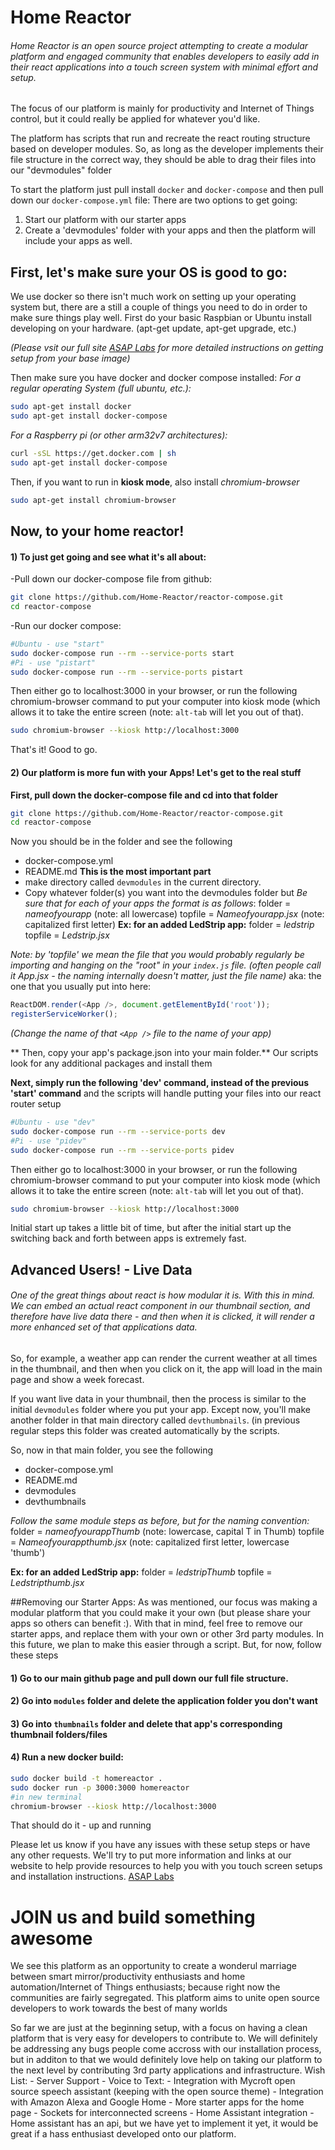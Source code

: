 # Home Reactor 
###### Home Reactor is an open source project attempting to create a modular platform and engaged community that enables developers to easily add in their react applications into a touch screen system with minimal effort and setup. 

The focus of our platform is mainly for productivity and Internet of Things control, but it could really be applied for whatever you'd like.

The platform has scripts that run and recreate the react routing structure based on developer modules. So, as long as the developer implements their file structure in the correct way, they should be able to drag their files into our "devmodules" folder 

To start the platform just pull install `docker` and `docker-compose` and then pull down our `docker-compose.yml` file:
There are two options to get going:
1) Start our platform with our starter apps
2) Create a 'devmodules' folder with your apps and then the platform will include your apps as well.

## First, let's make sure your OS is good to go:
We use docker so there isn't much work on setting up your operating system but, there are a still a couple of things you need to do in order to make sure things play well.
First do your basic Raspbian or Ubuntu install developing on your hardware. (apt-get update, apt-get upgrade, etc.) 

*(Please vsit our full site [ASAP Labs](www.asap-labs.com) for more detailed instructions on getting setup from your base image)*

Then make sure you have docker and docker compose installed:
*For a regular operating System (full ubuntu, etc.):*
```sh
sudo apt-get install docker
sudo apt-get install docker-compose
```
*For a Raspberry pi (or other arm32v7 architectures):*
```sh
curl -sSL https://get.docker.com | sh
sudo apt-get install docker-compose
```

Then, if you want to run in **kiosk mode**, also install *chromium-browser*
```sh
sudo apt-get install chromium-browser
```

## Now, to your home reactor!

#### 1) To just get going and see what it's all about:
-Pull down our docker-compose file from github: 

```sh
git clone https://github.com/Home-Reactor/reactor-compose.git
cd reactor-compose
```
-Run our docker compose:
```sh
#Ubuntu - use "start"
sudo docker-compose run --rm --service-ports start
#Pi - use "pistart"
sudo docker-compose run --rm --service-ports pistart
```
Then either go to localhost:3000 in your browser, or run the following chromium-browser command to put your computer into kiosk mode (which allows it to take the entire screen (note: `alt-tab` will let you out of that).
```sh
sudo chromium-browser --kiosk http://localhost:3000
```
That's it! Good to go.

#### 2) Our platform is more fun with your Apps! Let's get to the real stuff
**First, pull down the docker-compose file and cd into that folder**
```sh
git clone https://github.com/Home-Reactor/reactor-compose.git
cd reactor-compose
```
Now you should be in the folder and see the following
- docker-compose.yml
- README.md
 **This is the most important part** 
 - make directory called `devmodules` in the current directory.
 - Copy whatever folder(s) you want into the devmodules folder but *Be sure that for each of your apps the format is as follows*: 
folder = *nameofyourapp* (note: all lowercase)
topfile = *Nameofyourapp.jsx* (note: capitalized first letter)
**Ex: for an added LedStrip app:**
folder = *ledstrip*
topfile = *Ledstrip.jsx*

*Note: by 'topfile' we mean the file that you would probably regularly be importing and hanging on the "root" in your `index.js` file. (often people call it App.jsx - the naming internally doesn't matter, just the file name)* 
aka: the one that you usually put into here:
```js
ReactDOM.render(<App />, document.getElementById('root'));
registerServiceWorker();
``` 
*(Change the name of that `<App />` file to the name of your app)*

** Then, copy your app's package.json into your main folder.** Our scripts look for any additional packages and install them

**Next, simply run the following 'dev' command, instead of the previous 'start' command** and the scripts will handle putting your files into our react router setup
```sh
#Ubuntu - use "dev"
sudo docker-compose run --rm --service-ports dev
#Pi - use "pidev"
sudo docker-compose run --rm --service-ports pidev
```
Then either go to localhost:3000 in your browser, or run the following chromium-browser command to put your computer into kiosk mode (which allows it to take the entire screen (note: `alt-tab` will let you out of that).
```sh
sudo chromium-browser --kiosk http://localhost:3000
```
Initial start up takes a little bit of time, but after the initial start up the switching back and forth between apps is extremely fast.

## Advanced Users! - Live Data
###### One of the great things about react is how modular it is. With this in mind. We can embed an actual react component in our thumbnail section, and therefore have live data there - and then when it is clicked, it will render a more enhanced set of that applications data. 
So, for example, a weather app can render the current weather at all times in the thumbnail, and then when you click on it, the app will load in the main page and show a week forecast.  

If you want live data in your thumbnail,  then the process is similar to the initial `devmodules` folder where you put your app. Except now, you'll make another folder in that main directory called `devthumbnails`. (in previous regular steps this folder was created automatically by the scripts.



So, now in that main folder, you see the following
- docker-compose.yml
- README.md
- devmodules
- devthumbnails

*Follow the same module steps as before, but for the naming convention:*
folder = *nameofyourappThumb* (note: lowercase, capital T in Thumb)
topfile = *Nameofyourappthumb.jsx* (note: capitalized first letter, lowercase 'thumb')

**Ex: for an added LedStrip app:**
folder = *ledstripThumb*
topfile = *Ledstripthumb.jsx*

##Removing our Starter Apps:
As was mentioned, our focus was making a modular platform that you could make it your own (but please share your apps so others can benefit :).  With that in mind, feel free to remove our starter apps, and replace them with your own or other 3rd party modules. In this future, we plan to make this easier through a script. But, for now, follow these steps
#### 1) Go to our main github page and pull down our full file structure. 
#### 2) Go into `modules` folder and delete the application folder you don't want
#### 3) Go into `thumbnails` folder and delete that app's corresponding thumbnail folders/files
#### 4) Run a new docker build:
```sh
sudo docker build -t homereactor .
sudo docker run -p 3000:3000 homereactor
#in new terminal
chromium-browser --kiosk http://localhost:3000
```

That should do it - up and running

Please let us know if you have any issues with these setup steps or have any other requests.
We'll try to put more information and links at our website to help provide resources to help you with you touch screen setups and installation instructions.
[ASAP Labs](www.asap-labs.com)

# JOIN us and build something awesome 
We see this platform as an opportunity to create a wonderul marriage between smart mirror/productivity enthusiasts and home automation/Internet of Things enthusiasts; because right now the communities are fairly segregated. This platform aims to unite open source developers to work towards the best of many worlds

So far we are just at the beginning setup, with a focus on having a clean platform that is very easy for developers to contribute to. We will definitely be addressing any bugs people come accross with our installation process, but in additon to that we would definitely love help on taking our platform to the next level by contributing 3rd party applications and infrastructure. 
  Wish List:
    - Server Support
    - Voice to Text:
      - Integration with Mycroft open source speech assistant (keeping with the open source theme)
      - Integration with Amazon Alexa and Google Home
    - More starter apps for the home page
    - Sockets for interconnected screens
    - Home Assistant integration - Home assistant has an api, but we have yet to implement it yet, it would be great if a hass enthusiast developed onto our platform. 

